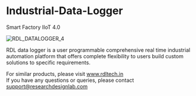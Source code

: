 # Industrial-Data-Logger
Smart Factory IIoT 4.0

![RDL_DATALOGGER_4](https://user-images.githubusercontent.com/8509587/69214476-1216cd80-0b8d-11ea-8011-a6869bb8b002.png)


RDL data logger is a user programmable comprehensive real time industrial automation platform that offers complete flexibility to users build custom solutions to specific requirements. 

For similar products, please visit www.rdltech.in                                                                                       
If you have any questions or queries, please contact support@researchdesignlab.com
